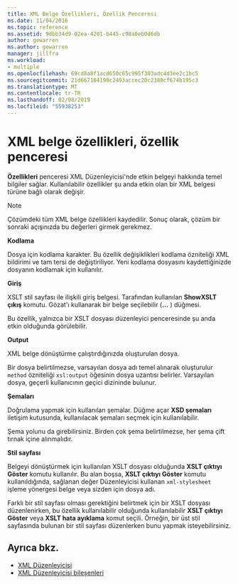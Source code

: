 ```yaml
---
title: XML Belge Özellikleri, Özellik Penceresi
ms.date: 11/04/2016
ms.topic: reference
ms.assetid: 9dbb34d9-02ea-4201-b445-c98a0eb0d6db
author: gewarren
ms.author: gewarren
manager: jillfra
ms.workload:
- multiple
ms.openlocfilehash: 69cd8a8f1acd650c65c995f303adc4d3ee2c1bc5
ms.sourcegitcommit: 21d667104199c2493accec20c2388cf674b195c3
ms.translationtype: MT
ms.contentlocale: tr-TR
ms.lasthandoff: 02/08/2019
ms.locfileid: "55938253"
---
```

# <a name="xml-document-properties-properties-window"></a>XML belge özellikleri, özellik penceresi

**Özellikleri** penceresi XML Düzenleyicisi'nde etkin belgeyi hakkında temel bilgiler sağlar. Kullanılabilir özellikler şu anda etkin olan bir XML belgesi türüne bağlı olarak değişir.

> [!NOTE]
> Çözümdeki tüm XML belge özellikleri kaydedilir. Sonuç olarak, çözüm bir sonraki açışınızda bu değerleri girmek gerekmez.

 **Kodlama**

 Dosya için kodlama karakter. Bu özellik değişiklikleri kodlama özniteliği XML bildirimi ve tam tersi de değiştiriliyor. Yeni kodlama dosyasını kaydettiğinizde dosyanın kodlamak için kullanılır.

 **Giriş**

 XSLT stil sayfası ile ilişkili giriş belgesi. Tarafından kullanılan **ShowXSLT çıkış** komutu. Gözat'ı kullanarak bir belge seçilebilir (**...** ) düğmesi.

 Bu özellik, yalnızca bir XSLT dosyası düzenleyici penceresinde şu anda etkin olduğunda görülebilir.

 **Output**

 XML belge dönüştürme çalıştırdığınızda oluşturulan dosya.

 Bir dosya belirtilmezse, varsayılan dosya adı temel alınarak oluşturulur `method` özniteliği `xsl:output` öğesinin dosya uzantısı belirler. Varsayılan dosya, geçerli kullanıcının geçici dizininde bulunur.

 **Şemaları**

 Doğrulama yapmak için kullanılan şemalar. Düğme açar **XSD şemaları** iletişim kutusunda, kullanılacak şemaları seçmek için kullanılabilir.

 Şema yolunu da girebilirsiniz. Birden çok şema belirtilmezse, her şema çift tırnak içine alınmalıdır.

 **Stil sayfası**

 Belgeyi dönüştürmek için kullanılan XSLT dosyası olduğunda **XSLT çıktıyı Göster** komutu kullanılır. Bu alan boşsa, **XSLT çıktıyı Göster** komutu kullanıldığında, sağlanan değer Düzenleyicisi kullanan `xml-stylesheet` işleme yönergesi belge veya sizden için dosya adı.

 Farklı bir stil sayfası olması gerektiğini belirtmek için bir XSLT dosyası düzenlenirken, bu özellik kullanılabilir olduğunda kullanılabilir **XSLT çıktıyı Göster** veya **XSLT hata ayıklama** komut seçili. Örneğin, bir üst stil sayfasında bulunan bir stil sayfası düzenlerken bunu yapmak isteyebilirsiniz.

## <a name="see-also"></a>Ayrıca bkz.

- [XML Düzenleyicisi](../xml-tools/xml-editor.md)
- [XML Düzenleyicisi bileşenleri](../xml-tools/xml-editor-components.md)